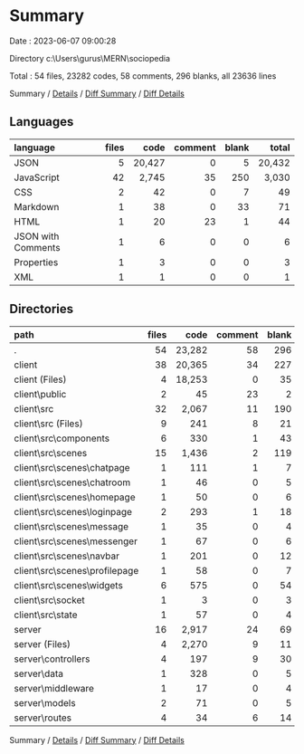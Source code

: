 # Summary

Date : 2023-06-07 09:00:28

Directory c:\\Users\\gurus\\MERN\\sociopedia

Total : 54 files,  23282 codes, 58 comments, 296 blanks, all 23636 lines

Summary / [Details](details.md) / [Diff Summary](diff.md) / [Diff Details](diff-details.md)

## Languages
| language | files | code | comment | blank | total |
| :--- | ---: | ---: | ---: | ---: | ---: |
| JSON | 5 | 20,427 | 0 | 5 | 20,432 |
| JavaScript | 42 | 2,745 | 35 | 250 | 3,030 |
| CSS | 2 | 42 | 0 | 7 | 49 |
| Markdown | 1 | 38 | 0 | 33 | 71 |
| HTML | 1 | 20 | 23 | 1 | 44 |
| JSON with Comments | 1 | 6 | 0 | 0 | 6 |
| Properties | 1 | 3 | 0 | 0 | 3 |
| XML | 1 | 1 | 0 | 0 | 1 |

## Directories
| path | files | code | comment | blank | total |
| :--- | ---: | ---: | ---: | ---: | ---: |
| . | 54 | 23,282 | 58 | 296 | 23,636 |
| client | 38 | 20,365 | 34 | 227 | 20,626 |
| client (Files) | 4 | 18,253 | 0 | 35 | 18,288 |
| client\\public | 2 | 45 | 23 | 2 | 70 |
| client\\src | 32 | 2,067 | 11 | 190 | 2,268 |
| client\\src (Files) | 9 | 241 | 8 | 21 | 270 |
| client\\src\\components | 6 | 330 | 1 | 43 | 374 |
| client\\src\\scenes | 15 | 1,436 | 2 | 119 | 1,557 |
| client\\src\\scenes\\chatpage | 1 | 111 | 1 | 7 | 119 |
| client\\src\\scenes\\chatroom | 1 | 46 | 0 | 5 | 51 |
| client\\src\\scenes\\homepage | 1 | 50 | 0 | 6 | 56 |
| client\\src\\scenes\\loginpage | 2 | 293 | 1 | 18 | 312 |
| client\\src\\scenes\\message | 1 | 35 | 0 | 4 | 39 |
| client\\src\\scenes\\messenger | 1 | 67 | 0 | 6 | 73 |
| client\\src\\scenes\\navbar | 1 | 201 | 0 | 12 | 213 |
| client\\src\\scenes\\profilepage | 1 | 58 | 0 | 7 | 65 |
| client\\src\\scenes\\widgets | 6 | 575 | 0 | 54 | 629 |
| client\\src\\socket | 1 | 3 | 0 | 3 | 6 |
| client\\src\\state | 1 | 57 | 0 | 4 | 61 |
| server | 16 | 2,917 | 24 | 69 | 3,010 |
| server (Files) | 4 | 2,270 | 9 | 11 | 2,290 |
| server\\controllers | 4 | 197 | 9 | 30 | 236 |
| server\\data | 1 | 328 | 0 | 5 | 333 |
| server\\middleware | 1 | 17 | 0 | 4 | 21 |
| server\\models | 2 | 71 | 0 | 5 | 76 |
| server\\routes | 4 | 34 | 6 | 14 | 54 |

Summary / [Details](details.md) / [Diff Summary](diff.md) / [Diff Details](diff-details.md)